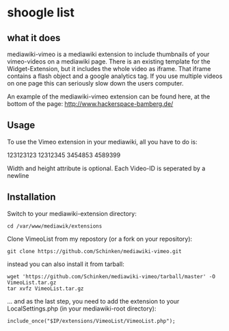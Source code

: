 # shoogle list

## what it does

mediawiki-vimeo is a mediawiki extension to include thumbnails of your vimeo-videos on a mediawiki page. There is an existing template for the Widget-Extension, but it includes the whole video as iframe. That iframe contains a flash object and a google analytics tag. If you use multiple videos on one page this can seriously slow down the users computer.

An example of the mediawiki-vimeo extension can be found here, at the bottom of the page: http://www.hackerspace-bamberg.de/

## Usage

To use the Vimeo extension in your mediawiki, all you have to do is:

<vimeo width="200" height="110">
123123123
12312345
3454853
4589399
</vimeo>

Width and height attribute is optional. Each Video-ID is seperated by a newline

## Installation

Switch to your mediawiki-extension directory:

    cd /var/www/mediawik/extensions

Clone VimeoList from my repostory (or a fork on your repository):

    git clone https://github.com/Schinken/mediawiki-vimeo.git

instead you can also install it from tarball:

    wget 'https://github.com/Schinken/mediawiki-vimeo/tarball/master' -O VimeoList.tar.gz
    tar xvfz VimeoList.tar.gz

... and as the last step, you need to add the extension to your LocalSettings.php (in your mediawiki-root directory):

    include_once("$IP/extensions/VimeoList/VimeoList.php");
